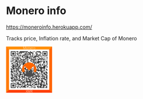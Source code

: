 # Monero info

https://moneroinfo.herokuapp.com/

Tracks price, Inflation rate, and Market Cap of Monero

<img src='https://github.com/mshalam/monero/blob/master/Monero_QR_code.png' width='25%' hegiht='25%'>

